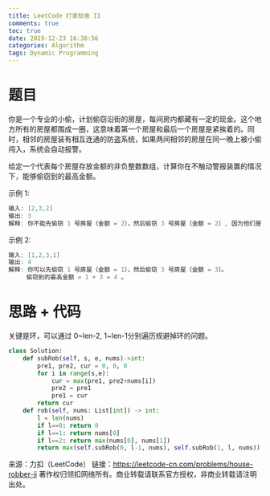 ```yaml
---
title: LeetCode 打家劫舍 II
comments: true
toc: true
date: 2019-12-23 16:38:56
categories: Algorithm
tags: Dynamic Programming
---
```


# 题目

你是一个专业的小偷，计划偷窃沿街的房屋，每间房内都藏有一定的现金。这个地方所有的房屋都围成一圈，这意味着第一个房屋和最后一个房屋是紧挨着的。同时，相邻的房屋装有相互连通的防盗系统，如果两间相邻的房屋在同一晚上被小偷闯入，系统会自动报警。

给定一个代表每个房屋存放金额的非负整数数组，计算你在不触动警报装置的情况下，能够偷窃到的最高金额。

示例 1:
```java
输入: [2,3,2]
输出: 3
解释: 你不能先偷窃 1 号房屋（金额 = 2），然后偷窃 3 号房屋（金额 = 2）, 因为他们是相邻的。
```
示例 2:
```java
输入: [1,2,3,1]
输出: 4
解释: 你可以先偷窃 1 号房屋（金额 = 1），然后偷窃 3 号房屋（金额 = 3）。
     偷窃到的最高金额 = 1 + 3 = 4 。
```

# 思路 + 代码

关键是环，可以通过 0~len-2, 1~len-1分别遍历规避掉环的问题。

```python
class Solution:
    def subRob(self, s, e, nums)->int:
        pre1, pre2, cur = 0, 0, 0
        for i in range(s,e):
            cur = max(pre1, pre2+nums[i])
            pre2 = pre1
            pre1 = cur
        return cur
    def rob(self, nums: List[int]) -> int:
        l = len(nums)
        if l==0: return 0
        if l==1: return nums[0]
        if l==2: return max(nums[0], nums[1])
        return max(self.subRob(0, l-1, nums), self.subRob(1, l, nums))     
```


来源：力扣（LeetCode）
链接：https://leetcode-cn.com/problems/house-robber-ii
著作权归领扣网络所有。商业转载请联系官方授权，非商业转载请注明出处。
